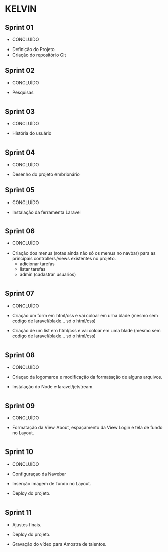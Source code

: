 # KELVIN

## Sprint 01

* CONCLUÍDO

- Definição do Projeto
- Criação do repositório Git

## Sprint 02

* CONCLUÍDO
- Pesquisas

# ############

## Sprint 03

* CONCLUÍDO
- História do usuário

# ############

## Sprint 04

* CONCLUÍDO
- Desenho do projeto embrionário

## Sprint 05

* CONCLUÍDO

- Instalação da ferramenta Laravel 

# ############

## Sprint 06

* CONCLUÍDO

- Criação dos menus (rotas ainda não só os menus no navbar) para as principais controllers/views existentes no projeto. 
  - adicionar tarefas
  - listar tarefas 
  - admin (cadastrar usuarios) 

# ############

## Sprint 07

* CONCLUÍDO

- Criação um form em html/css e vai coloar em uma blade (mesmo sem codigo de laravel/blade... só o html/css)

- Criação de um list em html/css e vai coloar em uma blade (mesmo sem codigo de laravel/blade... só o html/css) 

# ############

## Sprint 08 

* CONCLUÍDO

- Criaçao da logomarca e modificação da formatação de alguns arquivos.

- Instalação do Node e laravel/jetstream.

# ############

## Sprint 09

* CONCLUÍDO

- Formatação da View About, espaçamento da View Login e tela de fundo no Layout. 

# ############

## Sprint 10

* CONCLUÍDO

- Configuraçao da Navebar 

- Inserção imagem de fundo no Layout.

- Deploy do projeto.

# ############

## Sprint 11

- Ajustes finais.

- Deploy do projeto.

- Gravação do vídeo para Amostra de talentos.